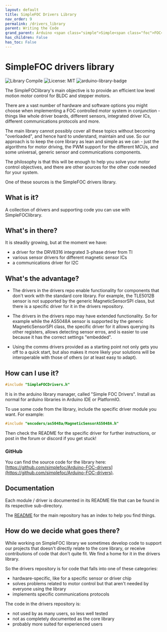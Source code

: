 ```yaml
---
layout: default
title: SimpleFOC Drivers Library
nav_order: 9
permalink: /drivers_library
parent: Writing the Code
grand_parent: Arduino <span class="simple">Simple<span class="foc">FOC</span>library</span>
has_children: False
has_toc: False
---
```



# SimpleFOC drivers library

![Library Compile](https://github.com/simplefoc/Arduino-FOC-Drivers/workflows/Library%20Compile/badge.svg)
![License: MIT](https://img.shields.io/badge/License-MIT-yellow.svg)
![arduino-library-badge](https://www.ardu-badge.com/badge/Simple%20FOC%20Drivers.svg?)


The <span class="simple">Simple<span class="foc">FOC</span>library</span>'s main objective is to provide an efficient low level motion motor control for BLDC and stepper motors.

There are a vast number of hardware and software options you might choose when implementing a FOC controlled motor system in conjunction - things like whole driver boards, different sensors, integrated driver ICs, different communications protocols and more.

The main library cannot possibly cover all these topics without becoming "overloaded", and hence hard to understand, maintain and use. So our approach is to keep the core library as lean and simple as we can - just the algorithms for motor driving, the PWM support for the different MCUs, and some universal, generic sensor and communications components.

The philosophy is that this will be enough to help you solve your motor control objectives, and there are other sources for the other code needed for your system.

One of these sources is the <span class="simple">Simple<span class="foc">FOC</span></span> drivers library.

## What is it?

A collection of drivers and supporting code you can use with <span class="simple">Simple<span class="foc">FOC</span>library</span>.

## What's in there?

It is steadily growing, but at the moment we have:

- a driver for the DRV8316 integrated 3-phase driver from TI
- various sensor drivers for different magnetic sensor ICs
- a communications driver for I2C

## What's the advantage?

- The drivers in the drivers repo enable functionality for components that don't work with the standard core library. For example, the TLE5012B sensor is not supported by the generic MagneticSensorSPI class, but there is a specific driver for it in the drivers repository.

- The drivers in the drivers repo may have extended functionality. So for example while the AS5048A sensor is supported by the generic MagneticSensorSPI class, the specific driver for it allows querying its other registers, allows detecting sensor erros, and is easier to use because it has the correct settings "embedded".

- Using the comms drivers provided as a starting point not only gets you off to a quick start, but also makes it more likely your solutions will be interoperable with those of others (or at least easy to adapt).

## How can I use it?

```c++
#include "SimpleFOCDrivers.h"
```

It is in the arduino library manager, called "Simple FOC Drivers". Install as normal for arduino libraries in Arduino IDE or PlatformIO.

To use some code from the library, include the specific driver module you want. For example:

```c++
#include "encoders/as5048a/MagneticSensorAS5048A.h"
```

Then check the README for the specific driver for further instructions, or post in the forum or discord if you get stuck!

### GitHub

You can find the source code for the library here: [https://github.com/simplefoc/Arduino-FOC-drivers](https://github.com/simplefoc/Arduino-FOC-drivers).


## Documentation

Each module / driver is documented in its README file that can be found in its respective sub-directory.

The [README](https://github.com/simplefoc/Arduino-FOC-drivers) for the main repository has an index to help you find things.


## How do we decide what goes there?

While working on <span class="simple">Simple<span class="foc">FOC</span> library</span> we sometimes develop code to support our projects that doesn't directly relate to the core library, or receive contributions of code that don't quite fit. We find a home for it in the drivers library.

So the drivers repository is for code that falls into one of these categories:

- hardware-specific, like for a specific sensor or driver chip
- solves problems related to motor control but that aren't needed by everyone using the library
- implements specific communications protocols

The code in the drivers repository is:

- not used by as many users, so less well tested
- not as completely documented as the core library
- probably more suited for experienced users

